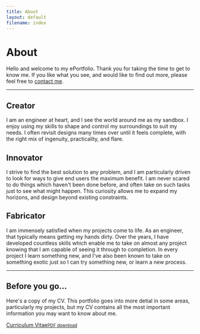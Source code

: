 ```yaml
---
title: About
layout: default
filename: index
---
```


<h1>About</h1>

<p>
  Hello and welcome to my ePortfolio. Thank you for taking the time to get to know me. If you like what you see, and would like to find out more, please feel free to <a href="contact">contact me</a>.
</p>
<hr>

<h2>Creator</h2>
<p>
  I am an engineer at heart, and I see the world around me as my sandbox. I enjoy using my skills to shape and control my surroundings to suit my needs. I often revisit designs many times over until it feels complete, with the right mix of ingenuity, practicality, and flare.
</p>

<h2>Innovator</h2>
<p>
  I strive to find the best solution to any problem, and I am particularly driven to look for ways to give end users the maximum benefit. I am never scared to do things which haven't been done before, and often take on such tasks just to see what might happen. This curiosity allows me to expand my horizons, and design beyond existing constraints.
</p>

<h2>Fabricator</h2>
<p>
  I am immensely satisfied when my projects come to life. As an engineer, that typically means getting my hands dirty. Over the years, I have developed countless skills which enable me to take on almost any project knowing that I am capable of seeing it through to completion. In every project I learn something new, and I've also been known to take on something exotic just so I can try something new, or learn a new process.
</p>

<hr>
<h2>Before you go...</h2>
<p>
  Here's a copy of my CV. This portfolio goes into more detial in some areas, particularly my projects, but my CV contains all the most important information you may want to know about me.
</p>

<div class="linkbox">
  <a href="resources/CV_StefanDominicus.pdf" target="_blank">Curriculum Vitae<small>PDF download</small></a>
</div>
